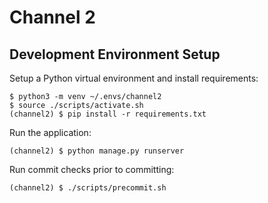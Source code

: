 # Channel 2

## Development Environment Setup

Setup a Python virtual environment and install requirements:

    $ python3 -m venv ~/.envs/channel2
    $ source ./scripts/activate.sh
    (channel2) $ pip install -r requirements.txt

Run the application:

    (channel2) $ python manage.py runserver

Run commit checks prior to committing:

    (channel2) $ ./scripts/precommit.sh
